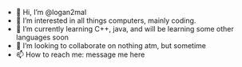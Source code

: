 - 👋 Hi, I’m @logan2mal
- 👀 I’m interested in all things computers, mainly coding.
- 🌱 I’m currently learning C++, java, and will be learning some other languages soon
- 💞️ I’m looking to collaborate on nothing atm, but sometime
- 📫 How to reach me: message me here

<!---
logan2mal/logan2mal is a ✨ special ✨ repository because its `README.md` (this file) appears on your GitHub profile.
You can click the Preview link to take a look at your changes.
--->
